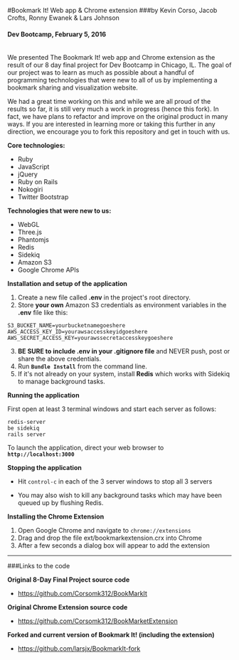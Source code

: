 #Bookmark It! Web app & Chrome extension
###by Kevin Corso, Jacob Crofts, Ronny Ewanek & Lars Johnson
#### Dev Bootcamp, February 5, 2016
<br>
We presented The Bookmark It! web app and Chrome extension as the result of our 8 day final project for Dev Bootcamp in Chicago, IL. The goal of our project was to learn as much as possible about a handful of programming technologies that were new to all of us by implementing a bookmark sharing and visualization website.

We had a great time working on this and while we are all proud of the results so far, it is still very much a work in progress (hence this fork). In fact, we have plans to refactor and improve on the original product in many ways. If you are interested in learning more or taking this further in any direction, we encourage you to fork this repository and get in touch with us.

**Core technologies:**

- Ruby
- JavaScript
- jQuery
- Ruby on Rails
- Nokogiri
- Twitter Bootstrap

**Technologies that were new to us:**
- WebGL
- Three.js
- Phantomjs
- Redis
- Sidekiq
- Amazon S3
- Google Chrome APIs

**Installation and setup of the application**

1. Create a new file called **.env** in the project's root directory.
2. Store **your own** Amazon S3 credentials as environment variables in the **.env** file like this:

  ```
  S3_BUCKET_NAME=yourbucketnamegoeshere
  AWS_ACCESS_KEY_ID=yourawsaccesskeyidgoeshere
  AWS_SECRET_ACCESS_KEY=yourawssecretaccesskeygoeshere
  ```

3. **BE SURE to include .env in your .gitignore file** and NEVER push, post or share the above credentials.
4. Run **```Bundle Install```** from the command line.
5. If it's not already on your system, install **Redis** which works with Sidekiq to manage background tasks.

**Running the application**

First open at least 3 terminal windows and start each server as follows:

  ```
  redis-server
  be sidekiq
  rails server
  ```

To launch the application, direct your web browser to **```http://localhost:3000```**

**Stopping the application**

- Hit ```control-c``` in each of the 3 server windows to stop all 3 servers

- You may also wish to kill any background tasks which may have been queued up by flushing Redis.

**Installing the Chrome Extension**

1. Open Google Chrome and navigate to ```chrome://extensions```
2. Drag and drop the file ext/bookmarkextension.crx into Chrome
3. After a few seconds a dialog box will appear to add the extension

-------------------------------------------------------------------------
###Links to the code

**Original 8-Day Final Project source code**
  - https://github.com/Corsomk312/BookMarkIt

**Original Chrome Extension source code**
  - https://github.com/Corsomk312/BookMarketExtension

**Forked and current version of Bookmark It! (including the extension)**
  - https://github.com/larsjx/BookmarkIt-fork